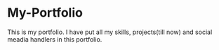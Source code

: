 # My-Portfolio
This is my portfolio.
I have put all my skills, projects(till now) and social meadia handlers in this portfolio.
